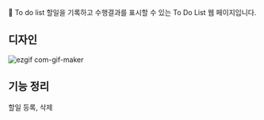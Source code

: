 📝 To do list
할일을 기록하고 수행결과를 표시할 수 있는 To Do List 웹 페이지입니다.

##  디자인
![ezgif com-gif-maker](https://user-images.githubusercontent.com/42925284/116510169-72bc4500-a8ff-11eb-8968-20110a21e886.gif)



## 기능 정리
할일
등록, 삭제

